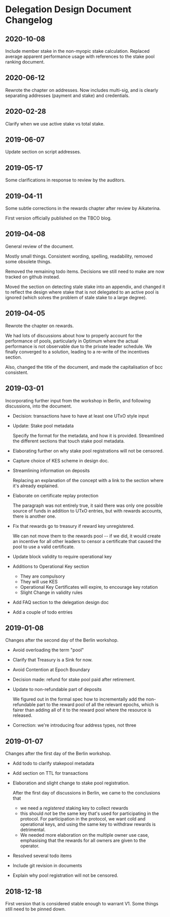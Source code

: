 # Delegation Design Document Changelog

## 2020-10-08
Include member stake in the non-myopic stake calculation.
Replaced average apparent performance usage with references to the stake pool ranking document.

## 2020-06-12
Rewrote the chapter on addresses. Now includes multi-sig, and is clearly separating addresses (payment and stake) and credentials.

## 2020-02-28
Clarify when we use active stake vs total stake.

## 2019-06-07
Update section on script addresses.

## 2019-05-17
Some clarifications in response to review by the auditors.

## 2019-04-11
Some subtle corrections in the rewards chapter after review by Aikaterina.

First version officially published on the TBCO blog.

## 2019-04-08
General review of the document.

Mostly small things. Consistent wording, spelling, readability, removed some
obsolete things.

Removed the remaining todo items. Decisions we still need to make are now
tracked on github instead.

Moved the section on detecting stale stake into an appendix, and changed it to
reflect the design where stake that is not delegated to an active pool is
ignored (which solves the problem of stale stake to a large degree).

## 2019-04-05
Rewrote the chapter on rewards.

We had lots of discussions about how to properly account for the performance of
pools, particularly in Optimum where the actual performance is not observable due
to the private leader schedule. We finally converged to a solution, leading to a
re-write of the incentives section.

Also, changed the title of the document, and made the capitalisation of bcc
consistent.

## 2019-03-01
Incorporating further input from the workshop in Berlin, and following discussions,
into the document.

- Decision: transactions have to have at least one UTxO style input

- Update: Stake pool metadata

  Specify the format for the metadata, and how it is provided. Streamlined the
  different sections that touch stake pool metadata.
- Elaborating further on why stake pool registrations will not be censored.
- Capture choice of KES scheme in design doc.
- Streamlining information on deposits

    Replacing an explanation of the concept with a link to the section where it's
    already explained.
- Elaborate on certificate replay protection

    The paragraph was not entirely true, it said there was only one possible source
    of funds in addition to UTxO entries, but with rewards accounts, there is
    another one.
- Fix that rewards go to treasury if reward key unregistered.

    We can not move them to the rewards pool -- if we did, it would create an
    incentive for all other leaders to censor a certificate that caused the pool to
    use a valid certificate.
- Update block validity to require operational key
- Additions to Operational Key section
    - They are compulsory
    - They will use KES
    - Operational Key Certificates will expire, to encourage key rotation
    - Slight Change in validity rules
- Add FAQ section to the delegation design doc
- Add a couple of todo entries


## 2019-01-08
Changes after the second day of the Berlin workshop.

- Avoid overloading the term "pool"
- Clarify that Treasury is a Sink for now.
- Avoid Contention at Epoch Boundary
- Decision made: refund for stake pool paid after retirement.
- Update to non-refundable part of deposits

  We figured out in the formal spec how to incrementally add the non-refundable
  part to the reward pool of all the relevant epochs, which is fairer than
  adding all of it to the reward pool where the resource is released.
- Correction: we're introducing four address types, not three

## 2019-01-07
Changes after the first day of the Berlin workshop.

- Add todo to clarify stakepool metadata
- Add section on TTL for transactions
- Elaboration and slight change to stake pool registration.

  After the first day of discussions in Berlin, we came to the conclusions that

  - we need a _registered_ staking key to collect rewards
  - this should _not_ be the same key that's used for participating in the
    protocol. For participation in the protocol, we want cold and operational
    keys, and using the same key to withdraw rewards is detrimental.
  - We needed more elaboration on the multiple owner use case, emphasising that
    the rewards for all owners are given to the operator.
- Resolved several todo items
- Include git revision in documents
- Explain why pool registration will not be censored.

## 2018-12-18
First version that is considered stable enough to warrant V1. Some things still
need to be pinned down.
